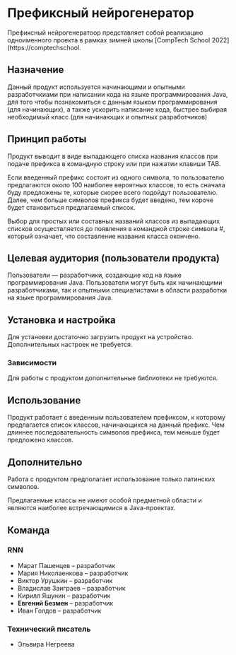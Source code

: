 # Префиксный нейрогенератор

Префиксный нейрогенератоор представляет собой реализацию одноименного проекта в рамках зимней школы [CompTech School 2022](https://comptechschool.

## Назначение

Данный продукт используется начинающими и опытными разработчкиами при написании кода на языке программирования Java, для того чтобы познакомиться с данным языком программирования (для начинающих), а также ускорить написание кода, быстрее выбирая необходимый класс (для начинающих и опытных разработчиков)

## Принцип работы

Продукт выводит в виде выпадающего списка названия классов при подаче префикса в командную строку или при нажатии клавиши TAB. 

Если введенный префикс состоит из одного символа, то пользователю предлагаются около 100 наиболее вероятных классов, то есть сначала буду предложены те, которые скорее всего подойдут пользователю. Далее, чем больше символов префикса будет введено, тем короче будет становиться предлагаемый список.

Выбор для простых или составных названий классов из выпадающих списков осуществляется до появления в командной строке символа #, который означает, что составление названия класса окончено.

## Целевая аудитория (пользователи продукта)

Пользователи — разработчики, создающие код на языке программирования Java. Пользователи могут быть как начинающими разработчиками, так и опытными специалистами в области разработки на языке программирования Java.

## Установка и настройка

Для установки достаточно загрузить продукт на устройство. Дополнительных настроек не требуется.

### Зависимости

Для работы с продуктом дополнительные библиотеки не требуются.

## Использование

Продукт работает с введенным пользователем префиксом, к которому предлагается список классов, начинающихся на данный префикс. Чем длиннее последовательность символов префикса, тем меньше будет предложено классов.

## Дополнительно

Работа с продуктом предполагает использование только латинских символов.

Предлагаемые классы не имеют особой предметной области и являются наиболее встречающимися в Java-проектах.

## Команда

### RNN

- Марат Пашенцев – разработчик
- Мария Николаенкова – разработчик
- Виктор Урушкин – разработчик
- Владислав Заиграев – разработчик
- Кирилл Яшунин – разработчик
- **Евгений Безмен** – разработчик
- Иван Голдов – разработчик

### Технический писатель

- Эльвира Негреева 
